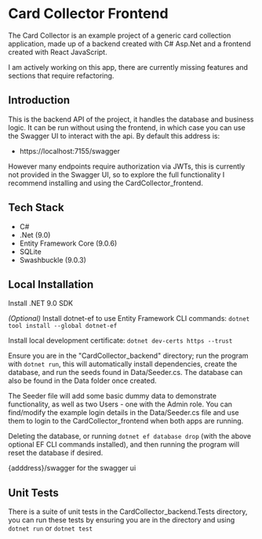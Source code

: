 # Card Collector Frontend

The Card Collector is an example project of a generic card collection application, made up of a backend created with C# Asp.Net and a frontend created with React JavaScript.

I am actively working on this app, there are currently missing features and sections that require refactoring. 

## Introduction

This is the backend API of the project, it handles the database and business logic. It can be run without using the frontend, in which case you can use the Swagger UI to interact with the api. By default this address is: 
* https://localhost:7155/swagger

However many endpoints require authorization via JWTs, this is currently not provided in the Swagger UI, so to explore the full functionality I recommend installing and using the CardCollector_frontend.

## Tech Stack

* C#
* .Net (9.0)
* Entity Framework Core (9.0.6)
* SQLite
* Swashbuckle (9.0.3)

## Local Installation

Install .NET 9.0 SDK

*(Optional)* Install dotnet-ef to use Entity Framework CLI commands: `dotnet tool install --global dotnet-ef`

Install local development certificate: `dotnet dev-certs https --trust`

Ensure you are in the "CardCollector_backend" directory; run the program with `dotnet run`, this will automatically install dependencies, create the database, and run the seeds found in Data/Seeder.cs. The database can also be found in the Data folder once created. 

The Seeder file will add some basic dummy data to demonstrate functionality, as well as two Users - one with the Admin role. You can find/modify the example login details in the Data/Seeder.cs file and use them to login to the CardCollector_frontend when both apps are running. 

Deleting the database, or running `dotnet ef database drop` (with the above optional EF CLI commands installed), and then running the program will reset the database if desired. 

{adddress}/swagger for the swagger ui

## Unit Tests

There is a suite of unit tests in the CardCollector_backend.Tests directory, you can run these tests by ensuring you are in the directory and using `dotnet run` or `dotnet test`
